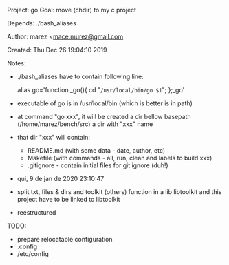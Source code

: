 Project: go
Goal: move (chdir) to my c project

Depends: ./bash_aliases
         
Author: marez <mace.murez@gmail.com

Created: Thu Dec 26 19:04:10 2019

Notes:

- ./bash_aliases have to contain following line:

    alias go='function _go(){ cd "`/usr/local/bin/go $1`"; };_go'

- executable of go is in /usr/local/bin (which is better is in path)

- at command "go xxx", it will be created a dir bellow basepath (/home/marez/bench/src)
  a dir with "xxx" name

- that dir "xxx" will contain:
  - README.md (with some data - date, author, etc)
  - Makefile (with commands - all, run, clean and labels to build xxx)
  - .gitignore - contain initial files for git ignore (duh!)


* qui,  9 de jan de 2020 23:10:47

- split txt, files & dirs and toolkit (others) function in a lib
  libtoolkit and this project have to be linked to libtoolkit

- reestructured

TODO:

- prepare relocatable configuration
- .config
- /etc/config
